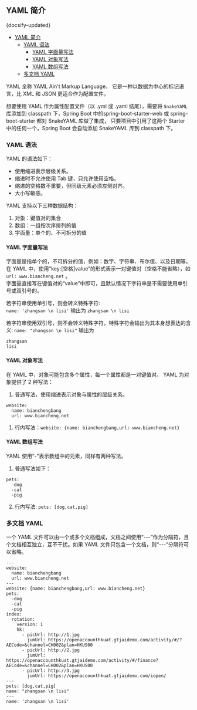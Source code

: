 ## YAML 简介
{docsify-updated}

- [YAML 简介](#yaml-简介)
	- [YAML 语法](#yaml-语法)
		- [YAML 字面量写法](#yaml-字面量写法)
		- [YAML 对象写法](#yaml-对象写法)
		- [YAML 数组写法](#yaml-数组写法)
	- [多文档 YAML](#多文档-yaml)


YAML 全称 YAML Ain't Markup Language， 它是一种以数据为中心的标记语言，比 XML 和 JSON 更适合作为配置文件。

想要使用 YAML 作为属性配置文件（以 .yml 或 .yaml 结尾），需要将 `SnakeYAML` 库添加到 classpath 下，Spring Boot 中的spring-boot-starter-web 或 spring-boot-starter 都对 SnakeYAML 库做了集成， 只要项目中引用了这两个 Starter 中的任何一个，Spring Boot 会自动添加 SnakeYAML 库到 classpath 下。

### YAML 语法
YAML 的语法如下：
+ 使用缩进表示层级关系。
+ 缩进时不允许使用 Tab 键，只允许使用空格。
+ 缩进的空格数不重要，但同级元素必须左侧对齐。
+ 大小写敏感。

YAML 支持以下三种数据结构：
1. 对象：键值对的集合
2. 数组：一组按次序排列的值
3. 字面量：单个的、不可拆分的值

#### YAML 字面量写法
字面量是指单个的，不可拆分的值，例如：数字、字符串、布尔值、以及日期等。  
在 YAML 中，使用“key:[空格]value”的形式表示一对键值对（空格不能省略），如 `url: www.biancheng.net` 。  
字面量直接写在键值对的“value”中即可，且默认情况下字符串是不需要使用单引号或双引号的。

若字符串使用单引号，则会转义特殊字符:  
`name: 'zhangsan \n lisi'`  输出为 `zhangsan \n lisi`

若字符串使用双引号，则不会转义特殊字符，特殊字符会输出为其本身想表达的含义:
`name: "zhangsan \n lisi"` 输出为 
```
zhangsan 
lisi
```

#### YAML 对象写法
在 YAML 中，对象可能包含多个属性，每一个属性都是一对键值对。 YAML 为对象提供了 2 种写法：
1. 普通写法，使用缩进表示对象与属性的层级关系。

```
website: 
  name: bianchengbang
  url: www.biancheng.net
```

1. 行内写法：`website: {name: bianchengbang,url: www.biancheng.net}`

#### YAML 数组写法
YAML 使用“-”表示数组中的元素，同样有两种写法。
1. 普通写法如下：

```
pets:
  -dog
  -cat
  -pig
```
2. 行内写法: `pets: [dog,cat,pig]`

### 多文档 YAML
一个 YAML 文件可以由一个或多个文档组成，文档之间使用“---”作为分隔符，且个文档相互独立，互不干扰。如果 YAML 文件只包含一个文档，则“---”分隔符可以省略。

```
---
website:
  name: bianchengbang
  url: www.biancheng.net
---
website: {name: bianchengbang,url: www.biancheng.net}
pets:
  -dog
  -cat
  -pig
index:
  rotation:
    version: 1
    hk:
      - picUrl: http://1.jpg
        jumUrl: https://openaccounthkuat.gtjaidemo.com/activity/#/?AECode=&channel=CH002&plan=HKUS00
      - picUrl: http://2.jpg
        jumUrl: https://openaccounthkuat.gtjaidemo.com/activity/#/finance?AECode=&channel=CH002&plan=HKUS00
      - picUrl: http://3.jpg
        jumUrl: https://openaccounthkuat.gtjaidemo.com/iopen/
---
pets: [dog,cat,pig]
name: "zhangsan \n lisi"
---
name: 'zhangsan \n lisi'
```


